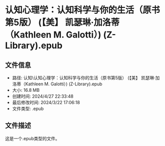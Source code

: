 ﻿# 认知心理学：认知科学与你的生活（原书第5版） (【美】 凯瑟琳·加洛蒂（Kathleen M. Galotti）) (Z-Library).epub

## 文件信息
- 路径: 认知\认知心理学：认知科学与你的生活（原书第5版） (【美】 凯瑟琳·加洛蒂（Kathleen M. Galotti）) (Z-Library).epub
- 大小: 16.8 MB
- 创建时间: 2024/4/27 22:33:48
- 最后修改时间: 2024/3/22 17:06:18
- 文件类型: .epub

## 文件描述
这是一个.epub类型的文件。

